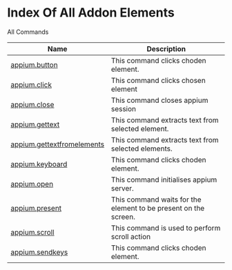# Index Of All Addon Elements


 All Commands

| Name | Description |
| ---- | ----------- |
| [appium.button](Commands/AppiumButtonCommand.md) | This command clicks choden element. |
| [appium.click](Commands/AppiumClickCommand.md) | This command clicks chosen element |
| [appium.close](Commands/AppiumCloseCommand.md) | This command closes appium session |
| [appium.gettext](Commands/AppiumGetTextCommand.md) | This command extracts text from selected element. |
| [appium.gettextfromelements](Commands/AppiumGetTextFromElementsCommand.md) | This command extracts text from selected elements. |
| [appium.keyboard](Commands/AppiumKeyboardCommand.md) | This command clicks choden element. |
| [appium.open](Commands/AppiumOpenCommand.md) | This command initialises appium server. |
| [appium.present](Commands/AppiumPresentCommand.md) | This command waits for the element to be present on the screen. |
| [appium.scroll](Commands/AppiumScrollCommand.md) | This command is used to perform scroll action |
| [appium.sendkeys](Commands/AppiumSendKeysCommand.md) | This command clicks choden element. |
